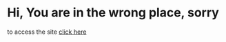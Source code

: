 # Hi, You are in the wrong place, sorry
to access the site [click here](https://potnoodl.github.io/homepage.html)
